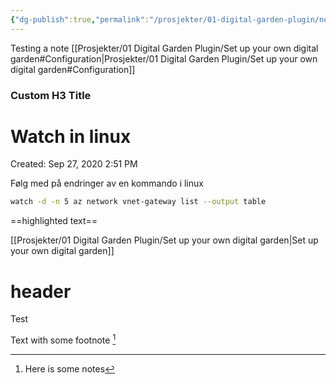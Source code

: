 ```yaml
---
{"dg-publish":true,"permalink":"/prosjekter/01-digital-garden-plugin/nested-test/"}
---
```

Testing a note
[[Prosjekter/01 Digital Garden Plugin/Set up your own digital garden#Configuration|Prosjekter/01 Digital Garden Plugin/Set up your own digital garden#Configuration]]

<div class="transclusion internal-embed is-loaded"><div class="markdown-embed">

<div class="markdown-embed-title">

### Custom H3 Title


</div>


# Watch in linux

Created: Sep 27, 2020 2:51 PM

Følg med på endringer av en kommando i linux

```bash
watch -d -n 5 az network vnet-gateway list --output table
```



</div></div>


==highlighted text==

[[Prosjekter/01 Digital Garden Plugin/Set up your own digital garden|Set up your own digital garden]]

<div class="transclusion internal-embed is-loaded"><div class="markdown-embed">

<div class="markdown-embed-title">



</div>

# header

Test

</div></div>




Text with some footnote [^1]

[^1]: Here is some notes